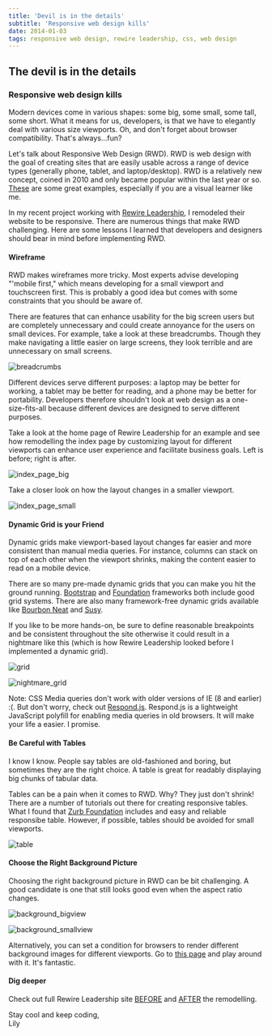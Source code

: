 ```yaml
---
title: 'Devil is in the details'
subtitle: 'Responsive web design kills'
date: 2014-01-03
tags: responsive web design, rewire leadership, css, web design
---
```


## The devil is in the details

### Responsive web design kills

Modern devices come in various shapes: some big, some small, some tall, some short. What it means for us, developers, is that we have to elegantly deal with various size viewports. Oh, and don't forget about browser compatibility. That's always...fun? 

Let's talk about Responsive Web Design (RWD). RWD is web design with the goal of creating sites that are easily usable across a range of device types (generally phone, tablet, and laptop/desktop). RWD is a relatively new concept, coined in 2010 and only became popular within the last year or so. [These](http://mediaqueri.es/) are some great examples, especially if you are a visual learner like me.

In my recent project working with [Rewire Leadership](http://rewireleadership.com), I remodeled their website to be responsive. There are numerous things that make RWD challenging. Here are some lessons I learned that developers and designers should bear in mind before implementing RWD.

#### Wireframe
RWD makes wireframes more tricky. Most experts advise developing "'mobile first," which means developing for a small viewport and touchscreen first. This is probably a good idea but comes with some constraints that you should be aware of. 

There are features that can enhance usability for the big screen users but are completely unnecessary and could create annoyance for the users on small devices. For example, take a look at these breadcrumbs. Though they make navigating a little easier on large screens, they look terrible and are unnecessary on small screens.

![breadcrumbs](/images/posts/1-3-14/breadcrumbs.png)

Different devices serve different purposes: a laptop may be better for working, a tablet may be better for reading, and a phone may be better for portability. Developers therefore shouldn't look at web design as a one-size-fits-all because different devices are designed to serve different purposes. 

Take a look at the home page of Rewire Leadership for an example and see how remodelling the index page by customizing layout for different viewports can enhance user experience and facilitate business goals. Left is before; right is after.

![index_page_big](/images/posts/1-3-14/index_page_big_compare.png)

Take a closer look on how the layout changes in a smaller viewport.

![index_page_small](/images/posts/1-3-14/index_page_small_compare.png)


#### Dynamic Grid is your Friend

Dynamic grids make viewport-based layout changes far easier and more consistent than manual media queries. For instance, columns can stack on top of each other when the viewport shrinks, making the content easier to read on a mobile device.

There are so many pre-made dynamic grids that you can make you hit the ground running. [Bootstrap](http://getbootstrap.com/) and [Foundation](http://foundation.zurb.com/) frameworks both include good grid systems. There are also many framework-free dynamic grids available like [Bourbon Neat](http://neat.bourbon.io/) and [Susy](http://susy.oddbird.net/).

If you like to be more hands-on, be sure to define reasonable breakpoints and be consistent throughout the site otherwise it could result in a nightmare like this (which is how Rewire Leadership looked before I implemented a dynamic grid).

![grid](/images/posts/1-3-14/grid.png)

![nightmare_grid](/images/posts/1-3-14/grid1.png)


Note: CSS Media queries don't work with older versions of IE (8 and earlier) :(. But don't worry, check out [Respond.js](https://github.com/scottjehl/Respond). Respond.js is a lightweight JavaScript polyfill for enabling media queries in old browsers. It will make your life a easier. I promise.


#### Be Careful with Tables
I know I know. People say tables are old-fashioned and boring, but sometimes they are the right choice. A table is great for readably displaying big chunks of tabular data.

Tables can be a pain when it comes to RWD. Why? They just don't shrink! There are a number of tutorials out there for creating responsive tables. What I found that [Zurb Foundation](http://foundation.zurb.com/docs/components/tables.html) includes and easy and reliable responsibe table. However, if possible, tables should be avoided for small viewports.

![table](/images/posts/1-3-14/table_compare.png)


#### Choose the Right Background Picture

Choosing the right background picture in RWD can be bit challenging. A good candidate is one that still looks good even when the aspect ratio changes. 

![background_bigview](/images/posts/1-3-14/background_bigview.png)

![background_smallview](/images/posts/1-3-14/background_smallview.png)

Alternatively, you can set a condition for browsers to render different background images for different viewports. Go to [this page](http://stuffandnonsense.co.uk/) and play around with it. It's fantastic.

#### Dig deeper

Check out full Rewire Leadership site [BEFORE](http://rewire-leadership-2013-12-01.herokuapp.com/) and [AFTER](http://rewireleadership.com) the remodelling. 

Stay cool and keep coding,  
Lily 
